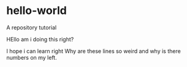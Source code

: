 # hello-world
A repository tutorial 

HEllo am i doing this right?

I hope i can learn right
Why are these lines so weird and why is there numbers on my left.
